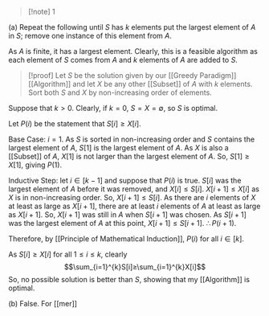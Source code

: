 >[!note] 1

(a) Repeat the following until $S$ has $k$ elements put the largest element of $A$ in $S$; remove one instance of this element from $A$. 

As $A$ is finite, it has a largest element. Clearly, this is a feasible algorithm as each element of $S$ comes from $A$ and $k$ elements of $A$ are added to $S$.

>[!proof]
Let $S$ be the solution given by our [[Greedy Paradigm]] [[Algorithm]] and let $X$ be any other [[Subset]] of $A$ with $k$ elements. Sort both $S$ and $X$ by non-increasing order of elements.
>
Suppose that $k>0$. Clearly, if $k=0$, $S=X=\emptyset$, so $S$ is optimal.
>
Let $P(i)$ be the statement that $S[i]≥X[i]$.
>
Base Case: $i=1$. 
As $S$ is sorted in non-increasing order and $S$ contains the largest element of $A$, $S[1]$ is the largest element of $A$. As $X$ is also a [[Subset]] of $A$, $X[1]$ is not larger than the largest element of $A$. So, $S[1]≥X[1]$, giving $P(1)$.
>
Inductive Step: let $i\in[k-1]$ and suppose that $P(i)$ is true.
$S[i]$ was the largest element of $A$ before it was removed, and $X[i]≤S[i]$. $X[i+1]≤X[i]$ as $X$ is in non-increasing order. So, $X[i+1]≤S[i]$. As there are $i$ elements of $X$ at least as large as $X[i+1]$, there are at least $i$ elements of $A$ at least as large as $X[i+1]$. So, $X[i+1]$ was still in $A$ when $S[i+1]$ was chosen. As $S[i+1]$ was the largest element of $A$ at this point, $X[i+1]≤S[i+1]$. $\therefore P(i+1)$.
>
Therefore, by [[Principle of Mathematical Induction]], $P(i)$ for all $i\in[k]$.
>
As $S[i]≥X[i]$ for all $1≤i≤k$, clearly $$\sum_{i=1}^{k}S[i]≥\sum_{i=1}^{k}X[i]$$So, no possible solution is better than $S$, showing that my [[Algorithm]] is optimal.

(b) False. For [[mer]]